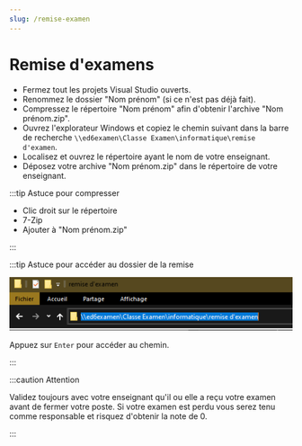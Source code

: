 ```yaml
---
slug: /remise-examen
---
```


# Remise d'examens

- Fermez tout les projets Visual Studio ouverts.
- Renommez le dossier "Nom prénom" (si ce n'est pas déjà fait).
- Compressez le répertoire "Nom prénom" afin d'obtenir l'archive "Nom prénom.zip".
- Ouvrez l'explorateur Windows et copiez le chemin suivant dans la barre de recherche `\\ed6examen\Classe Examen\informatique\remise d'examen`.
- Localisez et ouvrez le répertoire ayant le nom de votre enseignant.
- Déposez votre archive "Nom prénom.zip" dans le répertoire de votre enseignant.

:::tip Astuce pour compresser

- Clic droit sur le répertoire
- 7-Zip
- Ajouter à "Nom prénom.zip"

:::

:::tip Astuce pour accéder au dossier de la remise

![chemin remise](./_images/_chemin-remise.png)

Appuez sur `Enter` pour accéder au chemin.

:::

:::caution Attention

Validez toujours avec votre enseignant qu'il ou elle a reçu votre examen avant de fermer votre poste. Si votre examen est perdu vous serez tenu comme responsable et risquez d'obtenir la note de 0.

:::
